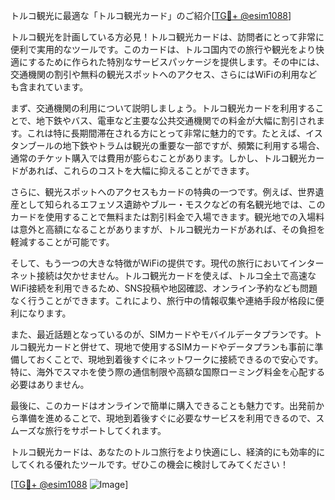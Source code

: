 トルコ観光に最適な「トルコ観光カード」のご紹介[[TG💪+ @esim1088](https://t.me/s/esim1088)]

トルコ観光を計画している方必見！トルコ観光カードは、訪問者にとって非常に便利で実用的なツールです。このカードは、トルコ国内での旅行や観光をより快適にするために作られた特別なサービスパッケージを提供します。その中には、交通機関の割引や無料の観光スポットへのアクセス、さらにはWiFiの利用なども含まれています。

まず、交通機関の利用について説明しましょう。トルコ観光カードを利用することで、地下鉄やバス、電車など主要な公共交通機関での料金が大幅に割引されます。これは特に長期間滞在される方にとって非常に魅力的です。たとえば、イスタンブールの地下鉄やトラムは観光の重要な一部ですが、頻繁に利用する場合、通常のチケット購入では費用が膨らむことがあります。しかし、トルコ観光カードがあれば、これらのコストを大幅に抑えることができます。

さらに、観光スポットへのアクセスもカードの特典の一つです。例えば、世界遺産として知られるエフェソス遺跡やブルー・モスクなどの有名観光地では、このカードを使用することで無料または割引料金で入場できます。観光地での入場料は意外と高額になることがありますが、トルコ観光カードがあれば、その負担を軽減することが可能です。

そして、もう一つの大きな特徴がWiFiの提供です。現代の旅行においてインターネット接続は欠かせません。トルコ観光カードを使えば、トルコ全土で高速なWiFi接続を利用できるため、SNS投稿や地図確認、オンライン予約なども問題なく行うことができます。これにより、旅行中の情報収集や連絡手段が格段に便利になります。

また、最近話題となっているのが、SIMカードやモバイルデータプランです。トルコ観光カードと併せて、現地で使用するSIMカードやデータプランも事前に準備しておくことで、現地到着後すぐにネットワークに接続できるので安心です。特に、海外でスマホを使う際の通信制限や高額な国際ローミング料金を心配する必要はありません。

最後に、このカードはオンラインで簡単に購入できることも魅力です。出発前から準備を進めることで、現地到着後すぐに必要なサービスを利用できるので、スムーズな旅行をサポートしてくれます。

トルコ観光カードは、あなたのトルコ旅行をより快適にし、経済的にも効率的にしてくれる優れたツールです。ぜひこの機会に検討してみてください！

[[TG💪+ @esim1088](https://t.me/s/esim1088) ![Image](https://i.postimg.cc/Y0z9fWf4/image.png)]